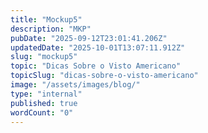 ```yaml
---
title: "Mockup5"
description: "MKP"
pubDate: "2025-09-12T23:01:41.206Z"
updatedDate: "2025-10-01T13:07:11.912Z"
slug: "mockup5"
topic: "Dicas Sobre o Visto Americano"
topicSlug: "dicas-sobre-o-visto-americano"
image: "/assets/images/blog/"
type: "internal"
published: true
wordCount: "0"
---
```


